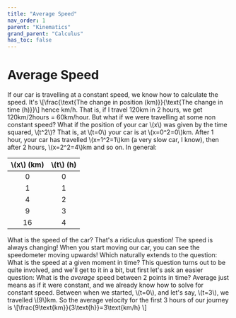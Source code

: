 ```yaml
---
title: "Average Speed"
nav_order: 1
parent: "Kinematics"
grand_parent: "Calculus"
has_toc: false
---
```


# Average Speed

If our car is travelling at a constant speed, we know how to calculate the speed. It's
\\[\frac{\text{The change in position (km)}}{\text{The change in time (h)}}\\]
hence km/h. That is, if I travel 120km in 2 hours, we get 120km/2hours = 60km/hour.
But what if we were travelling at some non constant speed? What if the position of your car \\(x\\)
was given by the time squared, \\(t^2\\)? That is, at \\(t=0\\) your car is at \\(x=0^2=0\\)km.
After 1 hour, your car has travelled \\(x=1^2=1\\)km (a very slow car, I know), then after 2 hours,
\\(x=2^2=4\\)km and so on. In general:

| \\(x\\) (km) | \\(t\\) (h) |
|:------------:|:-----------:|
|       0      |      0      |
|       1      |      1      |
|       4      |      2      |
|       9      |      3      |
|       16     |      4      |

What is the speed of the car?
That's a ridiculus question! The speed is always changing! When you start moving our car, you can see
the speedometer moving upwards! Which naturally extends to the question: What is the speed at a given moment in time?
This question turns out to be quite involved, and we'll get to it in a bit, but first let's ask an easier question:
What is the *average* speed between 2 points in time? Average just means as if it were constant, and we already know how to solve for
constant speed. Between when we started, \\(t=0\\), and let's say, \\(t=3\\), we travelled \\(9\\)km. So the average
velocity for the first 3 hours of our journey is
\\[\frac{9\\text{km}}{3\\text{h}}=3\\text{km/h} \\]